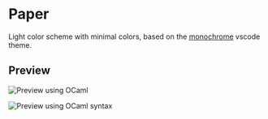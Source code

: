 # Paper

Light color scheme with minimal colors, based on the [monochrome](https://github.com/anotherglitchinthematrix/monochrome) vscode theme.

## Preview

![Preview using OCaml](https://user-images.githubusercontent.com/5814535/153728782-35f17d62-f644-4e98-8cfc-f5c1f39bea48.png)

![Preview using OCaml syntax](https://user-images.githubusercontent.com/5814535/153728658-121456c7-dd97-444f-87d6-fca88dd904a4.png)
